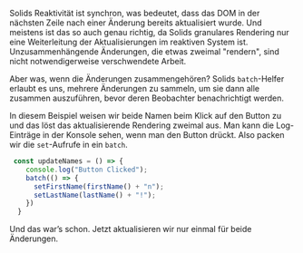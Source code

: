 Solids Reaktivität ist synchron, was bedeutet, dass das DOM in der nächsten Zeile nach einer Änderung bereits aktualisiert wurde. Und meistens ist das so auch genau richtig, da Solids granulares Rendering nur eine Weiterleitung der Aktualisierungen im reaktiven System ist. Unzusammenhängende Änderungen, die etwas zweimal "rendern", sind nicht notwendigerweise verschwendete Arbeit.

Aber was, wenn die Änderungen zusammengehören? Solids `batch`-Helfer erlaubt es uns, mehrere Änderungen zu sammeln, um sie dann alle zusammen auszuführen, bevor deren Beobachter benachrichtigt werden.

In diesem Beispiel weisen wir beide Namen beim Klick auf den Button zu und das löst das aktualisierende Rendering zweimal aus. Man kann die Log-Einträge in der Konsole sehen, wenn man den Button drückt. Also packen wir die `set`-Aufrufe in ein `batch`.

```js
 const updateNames = () => {
    console.log("Button Clicked");
    batch(() => {
      setFirstName(firstName() + "n");
      setLastName(lastName() + "!");
    })
  }
```
Und das war’s schon. Jetzt aktualisieren wir nur einmal für beide Änderungen.
